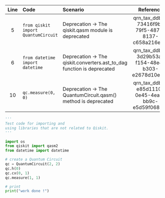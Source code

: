 | Line | Code | Scenario | Reference | Artifact | Refactoring |
| :--: | :--- | :------- | :-------: | :------- | :---------- |
| 5 | `from qiskit import QuantumCircuit` | Deprecation -> The qiskit.qasm module is deprecated | qrn_tax_ddbb-73416f9b-79f5-487c-8137-c658a216ef0a | qiskit.qasm | `from qiskit import qasm2` |
| 6 | `from datetime import datetime` | Deprecation -> The qiskit.converters.ast_to_dag function is deprecated | qrn_tax_ddbb-3d29b53a-f154-48e4-b303-e2678d10eab0 | qiskit.converters | `from qiskit import circuit_to_dag` |
| 10 | `qc.measure(0, 0)` | Deprecation -> The QuantumCircuit.qasm() method is deprecated | qrn_tax_ddbb-e85d1110-0e45-4ea8-bb9c-e5d59f068a3a | QuantumCircuit | `qasm2.dump()` or `qasm2.dumps()` |

```python
'''
Test code for importing and 
using libraries that are not related to Qiskit.
'''

import os
from qiskit import qasm2
from datetime import datetime

# create a Quantum Circuit
qc = QuantumCircuit(2, 2)
qc.h(0)
qc.cx(0, 1)
qc.measure(1, 1)

# print
print("work done !")
```